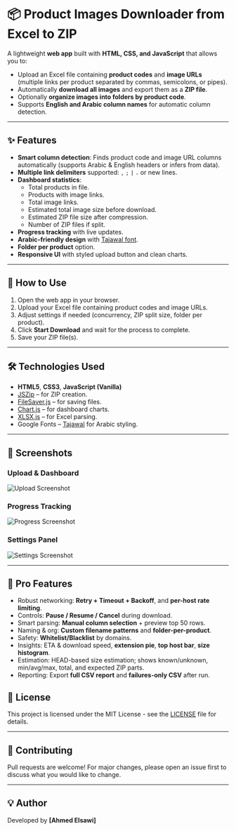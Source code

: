 
# 📦 Product Images Downloader from Excel to ZIP

A lightweight **web app** built with **HTML, CSS, and JavaScript** that allows you to:  
- Upload an Excel file containing **product codes** and **image URLs** (multiple links per product separated by commas, semicolons, or pipes).  
- Automatically **download all images** and export them as a **ZIP file**.  
- Optionally **organize images into folders by product code**.  
- Supports **English and Arabic column names** for automatic column detection.  

---

## ✨ Features
- **Smart column detection**: Finds product code and image URL columns automatically (supports Arabic & English headers or infers from data).  
- **Multiple link delimiters** supported: `,` `;` `|` `،` or new lines.  
- **Dashboard statistics**:
  - Total products in file.
  - Products with image links.
  - Total image links.
  - Estimated total image size before download.
  - Estimated ZIP file size after compression.
  - Number of ZIP files if split.
- **Progress tracking** with live updates.  
- **Arabic-friendly design** with [Tajawal font](https://fonts.google.com/specimen/Tajawal).  
- **Folder per product** option.  
- **Responsive UI** with styled upload button and clean charts.  

---

## 📂 How to Use
1. Open the web app in your browser.  
2. Upload your Excel file containing product codes and image URLs.  
3. Adjust settings if needed (concurrency, ZIP split size, folder per product).  
4. Click **Start Download** and wait for the process to complete.  
5. Save your ZIP file(s).  

---

## 🛠 Technologies Used
- **HTML5**, **CSS3**, **JavaScript (Vanilla)**  
- [JSZip](https://stuk.github.io/jszip/) – for ZIP creation.  
- [FileSaver.js](https://github.com/eligrey/FileSaver.js/) – for saving files.  
- [Chart.js](https://www.chartjs.org/) – for dashboard charts.  
- [XLSX.js](https://sheetjs.com/) – for Excel parsing.  
- Google Fonts – [Tajawal](https://fonts.google.com/specimen/Tajawal) for Arabic styling.

---

## 📸 Screenshots

### Upload & Dashboard
![Upload Screenshot](screenshots/upload-dashboard.png)

### Progress Tracking
![Progress Screenshot](screenshots/progress-tracking.png)

### Settings Panel
![Settings Screenshot](screenshots/settings.png)

---

## 🚀 Pro Features
- Robust networking: **Retry + Timeout + Backoff**, and **per-host rate limiting**.
- Controls: **Pause / Resume / Cancel** during download.
- Smart parsing: **Manual column selection** + preview top 50 rows.
- Naming & org: **Custom filename patterns** and **folder-per-product**.
- Safety: **Whitelist/Blacklist** by domains.
- Insights: ETA & download speed, **extension pie**, **top host bar**, **size histogram**.
- Estimation: HEAD-based size estimation; shows known/unknown, min/avg/max, total, and expected ZIP parts.
- Reporting: Export **full CSV report** and **failures-only CSV** after run.


## 📜 License
This project is licensed under the MIT License - see the [LICENSE](LICENSE) file for details.

---

## 🤝 Contributing
Pull requests are welcome! For major changes, please open an issue first to discuss what you would like to change.

---


## 💡 Author
Developed by **[Ahmed Elsawi]**
